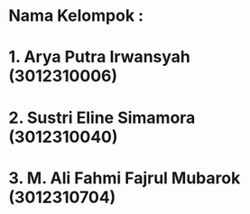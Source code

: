 # Nama Kelompok : 
# 1. Arya Putra Irwansyah (3012310006)
# 2. Sustri Eline Simamora (3012310040)
# 3. M. Ali Fahmi Fajrul Mubarok (3012310704)
